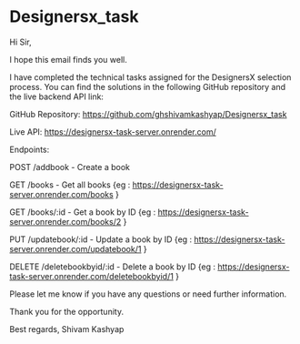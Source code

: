# Designersx_task

Hi Sir,

I hope this email finds you well.

I have completed the technical tasks assigned for the DesignersX selection process. You can find the solutions in the following GitHub repository and the live backend API link:

GitHub Repository: https://github.com/ghshivamkashyap/Designersx_task

Live API: https://designersx-task-server.onrender.com/

Endpoints:

POST /addbook - Create a book

GET /books - Get all books {eg : https://designersx-task-server.onrender.com/books }

GET /books/:id - Get a book by ID {eg : https://designersx-task-server.onrender.com/books/2 }

PUT /updatebook/:id - Update a book by ID {eg : https://designersx-task-server.onrender.com/updatebook/1 }

DELETE /deletebookbyid/:id - Delete a book by ID {eg : https://designersx-task-server.onrender.com/deletebookbyid/1 }

Please let me know if you have any questions or need further information.

Thank you for the opportunity.

Best regards,
Shivam Kashyap
